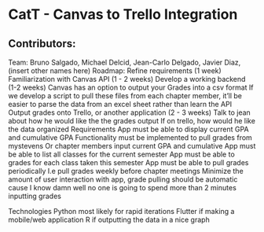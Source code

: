 # CatT - Canvas to Trello Integration
## Contributors:

Team: Bruno Salgado, Michael Delcid, Jean-Carlo Delgado, Javier Diaz, (insert other names here)
Roadmap:
Refine requirements (1 week) 
Familiarization with Canvas API (1 - 2 weeks)
Develop a working backend (1-2 weeks)
Canvas has an option to output your Grades into a csv format
If we develop a script to pull these files from each chapter member, it’ll be easier to parse the data from an excel sheet rather than learn the API
Output grades onto Trello, or another application (2 - 3 weeks)
Talk to jean about how he would like the the grades output
If on trello, how would he like the data organized
Requirements
App must be able to display current GPA and cumulative GPA
Functionality must be implemented to pull grades from mystevens
Or chapter members input current GPA and cumulative
App must be able to list all classes for the current semester
App must be able to grades for each class taken this semester
App must be able to pull grades periodically 
I.e pull grades weekly before chapter meetings
Minimize the amount of user interaction with app, grade pulling should be automatic cause I know damn well no one is going to spend more than 2 minutes inputting grades


Technologies 
Python most likely for rapid iterations 
Flutter if making a mobile/web application
R if outputting the data in a nice graph
